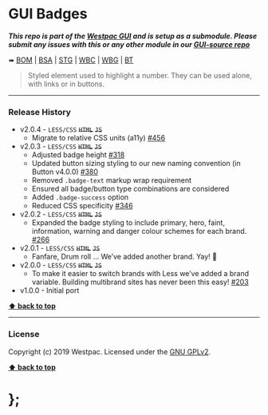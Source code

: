 GUI Badges
==========

***This repo is part of the [Westpac GUI](http://gel.westpacgroup.com.au/GUI/) and is setup as a submodule. Please submit any issues with this or any other
module in our [GUI-source repo](https://github.com/WestpacCXTeam/GUI-source/issues)***

➠
[BOM](http://westpaccxteam.github.io/GUI-badges/tests/BOM/) |
[BSA](http://westpaccxteam.github.io/GUI-badges/tests/BSA/) |
[STG](http://westpaccxteam.github.io/GUI-badges/tests/STG/) |
[WBC](http://westpaccxteam.github.io/GUI-badges/tests/WBC/) |
[WBG](http://westpaccxteam.github.io/GUI-badges/tests/WBG/) |
[BT](http://westpaccxteam.github.io/GUI-badges/tests/BT/)

> Styled element used to highlight a number. They can be used alone, with links or in buttons.

----------------------------------------------------------------------------------------------------------------------------------------------------------------


### Release History

* v2.0.4 - `LESS/CSS` ~~`HTML`~~ ~~`JS`~~
	* Migrate to relative CSS units (a11y)
		[#456](https://github.com/WestpacCXTeam/GUI-source/issues/456)
* v2.0.3 - `LESS/CSS` ~~`HTML`~~ ~~`JS`~~
  * Adjusted badge height
    [#318](https://github.com/WestpacCXTeam/GUI-source/issues/318)
  * Updated button sizing styling to our new naming convention (in Button v4.0.0)
    [#380](https://github.com/WestpacCXTeam/GUI-source/issues/380)
  * Removed `.badge-text` markup wrap requirement
  * Ensured all badge/button type combinations are considered
  * Added `.badge-success` option
  * Reduced CSS specificity
    [#346](https://github.com/WestpacCXTeam/GUI-source/issues/346)
* v2.0.2 - `LESS/CSS` ~~`HTML`~~ ~~`JS`~~
  * Expanded the badge styling to include primary, hero, faint, information, warning and danger colour schemes for each brand.
    [#266](https://github.com/WestpacCXTeam/GUI-source/issues/266)
* v2.0.1 - `LESS/CSS` ~~`HTML`~~ ~~`JS`~~
  * Fanfare, Drum roll … We’ve added another brand. Yay! :clap:
* v2.0.0 - `LESS/CSS` ~~`HTML`~~ ~~`JS`~~
  * To make it easier to switch brands with Less we’ve added a brand variable. Building multibrand sites has never been this easy!
    [#203](https://github.com/WestpacCXTeam/GUI-source/issues/203)
* v1.0.0 - Initial port

**[⬆ back to top](#content)**


----------------------------------------------------------------------------------------------------------------------------------------------------------------


### License

Copyright (c) 2019 Westpac. Licensed under the [GNU GPLv2](https://raw.githubusercontent.com/WestpacCXTeam/GUI-badges/master/LICENSE).

**[⬆ back to top](#content)**

# };
